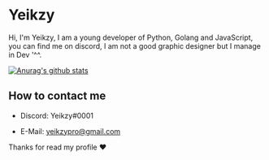 # Yeikzy
Hi, I'm Yeikzy, I am a young developer of Python, Golang and JavaScript, you can find me on discord, I am not a good graphic designer but I manage in Dev '^^.

[![Anurag's github stats](https://github-readme-stats.vercel.app/api?username=Yeikzy)](https://github.com/anuraghazra/github-readme-stats)

## How to contact me
- Discord: Yeikzy#0001

- E-Mail: yeikzypro@gmail.com

Thanks for read my profile ❤️
